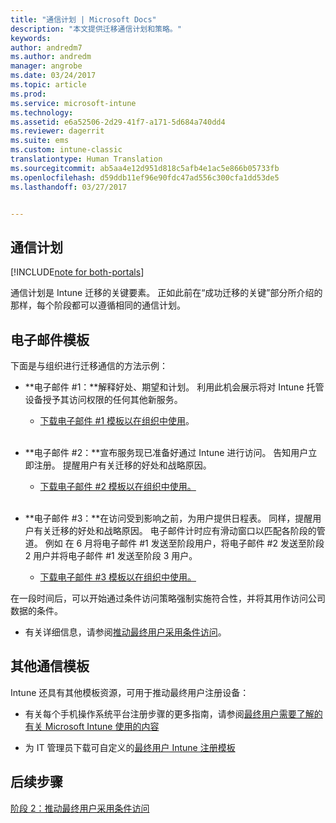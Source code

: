 ```yaml
---
title: "通信计划 | Microsoft Docs"
description: "本文提供迁移通信计划和策略。"
keywords: 
author: andredm7
ms.author: andredm
manager: angrobe
ms.date: 03/24/2017
ms.topic: article
ms.prod: 
ms.service: microsoft-intune
ms.technology: 
ms.assetid: e6a52506-2d29-41f7-a171-5d684a740dd4
ms.reviewer: dagerrit
ms.suite: ems
ms.custom: intune-classic
translationtype: Human Translation
ms.sourcegitcommit: ab5aa4e12d951d818c5afb4e1ac5e866b05733fb
ms.openlocfilehash: d59ddb11ef96e90fdc47ad556c300cfa1dd53de5
ms.lasthandoff: 03/27/2017


---
```


## <a name="communication-plan"></a>通信计划

[!INCLUDE[note for both-portals](../includes/note-for-both-portals.md)]

通信计划是 Intune 迁移的关键要素。 正如此前在“成功迁移的关键”部分所介绍的那样，每个阶段都可以遵循相同的通信计划。

## <a name="e-mail-templates"></a>电子邮件模板

下面是与组织进行迁移通信的方法示例：

-   **电子邮件 \#1：**解释好处、期望和计划。 利用此机会展示将对 Intune 托管设备授予其访问权限的任何其他新服务。

    -   [下载电子邮件 \#1 模板以在组织中使用](https://gallery.technet.microsoft.com/Intune-migration-guide-end-e3209b35)。
<br></br>

-   **电子邮件 \#2：**宣布服务现已准备好通过 Intune 进行访问。 告知用户立即注册。 提醒用户有关迁移的好处和战略原因。

    -   [下载电子邮件 \#2 模板以在组织中使用。](https://gallery.technet.microsoft.com/Intune-migration-guide-end-a9d25eb5)
<br></br>

-   **电子邮件 \#3：**在访问受到影响之前，为用户提供日程表。 同样，提醒用户有关迁移的好处和战略原因。 电子邮件计时应有滑动窗口以匹配各阶段的管道。 例如 在 6 月将电子邮件 \#1 发送至阶段用户，将电子邮件 \#2 发送至阶段 2 用户并将电子邮件 \#1 发送至阶段 3 用户。

    -   [下载电子邮件 \#3 模板以在组织中使用。](https://gallery.technet.microsoft.com/Intune-migration-guide-end-831521b5)

在一段时间后，可以开始通过条件访问策略强制实施符合性，并将其用作访问公司数据的条件。

-   有关详细信息，请参阅[推动最终用户采用条件访问](https://docs.microsoft.com/intune/plan-design/migration-phase2-drive-end-user-adoption-with-conditional-access)。

## <a name="additional-communication-templates"></a>其他通信模板

Intune 还具有其他模板资源，可用于推动最终用户注册设备：

-   有关每个手机操作系统平台注册步骤的更多指南，请参阅[最终用户需要了解的有关 Microsoft Intune 使用的内容](https://docs.microsoft.com/en-us/intune/deploy-use/what-to-tell-your-end-users-about-using-microsoft-intune)

-   为 IT 管理员下载可自定义的[最终用户 Intune 注册模板](https://gallery.technet.microsoft.com/End-user-Intune-enrollment-55dfd64a)

## <a name="next-steps"></a>后续步骤

[阶段 2：推动最终用户采用条件访问](https://docs.microsoft.com/intune/plan-design/migration-phase2-drive-end-user-adoption-with-conditional-access)

